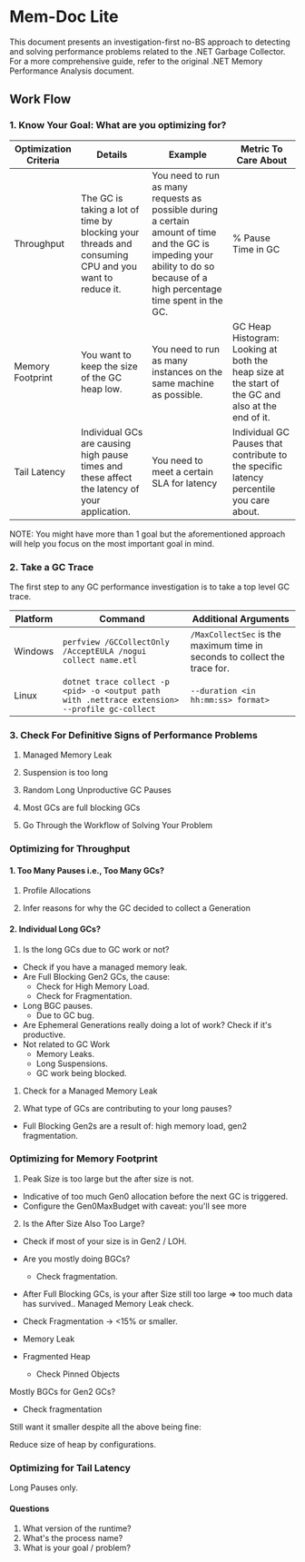 # Mem-Doc Lite

This document presents an investigation-first no-BS approach to detecting and solving performance problems related to the .NET Garbage Collector. For a more comprehensive guide, refer to the original .NET Memory Performance Analysis document.

## Work Flow

### 1. Know Your Goal: What are you optimizing for?

| Optimization Criteria | Details  | Example  | Metric To Care About   |
| --------------------- | -------- | -------- | ---------------------- |
| Throughput            | The GC is taking a lot of time by blocking your threads and consuming CPU and you want to reduce it. | You need to run as many requests as possible during a certain amount of time and the GC is impeding your ability to do so because of a high percentage time spent in the GC. | % Pause Time in GC |
| Memory Footprint | You want to keep the size of the GC heap low. | You need to run as many instances on the same machine as possible. | GC Heap Histogram: Looking at both the heap size at the start of the GC and also at the end of it. |
| Tail Latency | Individual GCs are causing high pause times and these affect the latency of your application. | You need to meet a certain SLA for latency | Individual GC Pauses that contribute to the specific latency percentile you care about. |

NOTE: You might have more than 1 goal but the aforementioned approach will help you focus on the most important goal in mind.


### 2. Take a GC Trace

The first step to any GC performance investigation is to take a top level GC trace.

| Platform  | Command   |  Additional Arguments  | 
| --------- | --------- | ---------------------- |
| Windows   | ``perfview /GCCollectOnly /AcceptEULA /nogui collect name.etl``     | ``/MaxCollectSec`` is the maximum time in seconds to collect the trace for.                   |
| Linux     | ``dotnet trace collect -p <pid> -o <output path with .nettrace extension> --profile gc-collect``     | ``--duration <in hh:mm:ss> format>``   |

### 3. Check For Definitive Signs of Performance Problems

1. Managed Memory Leak
2. Suspension is too long
3. Random Long Unproductive GC Pauses
4. Most GCs are full blocking GCs

5. Go Through the Workflow of Solving Your Problem

### Optimizing for Throughput

#### 1. Too Many Pauses i.e., Too Many GCs?

1. Profile Allocations

2. Infer reasons for why the GC decided to collect a Generation


#### 2. Individual Long GCs?

1. Is the long GCs due to GC work or not? 
  
- Check if you have a managed memory leak. 
- Are Full Blocking Gen2 GCs, the cause: 
  - Check for High Memory Load.
  - Check for Fragmentation.
- Long BGC pauses.
  - Due to GC bug.
- Are Ephemeral Generations really doing a lot of work? Check if it's productive.
- Not related to GC Work
  - Memory Leaks.
  - Long Suspensions.
  - GC work being blocked.

1. Check for a Managed Memory Leak


2. What type of GCs are contributing to your long pauses?

- Full Blocking Gen2s are a result of: high memory load, gen2 fragmentation.

### Optimizing for Memory Footprint

1. Peak Size is too large but the after size is not.

- Indicative of too much Gen0 allocation before the next GC is triggered. 
- Configure the Gen0MaxBudget with caveat: you'll see more 

2. Is the After Size Also Too Large? 

- Check if most of your size is in Gen2 / LOH. 
- Are you mostly doing BGCs?
  - Check fragmentation.
- After Full Blocking GCs, is your after Size still too large => too much data has survived.. Managed Memory Leak check.
- Check Fragmentation -> <15% or smaller.

- Memory Leak
- Fragmented Heap
  - Check Pinned Objects

Mostly BGCs for Gen2 GCs?
  - Check fragmentation

Still want it smaller despite all the above being fine:

Reduce size of heap by configurations.

### Optimizing for Tail Latency


Long Pauses only.

#### Questions

1. What version of the runtime?
2. What's the process name?
3. What is your goal / problem?